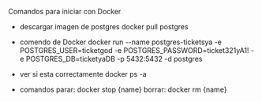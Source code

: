 Comandos para iniciar con Docker

- descargar imagen de postgres
docker pull postgres

- comendo de Docker
docker run --name postgres-ticketsya -e POSTGRES_USER=ticketgod 
-e POSTGRES_PASSWORD=ticket321yA1! -e POSTGRES_DB=ticketyaDB 
-p 5432:5432 -d postgres

- ver si esta correctamente 
docker ps -a    

- comandos
parar: docker stop {name}
borrar: docker rm {name}